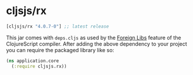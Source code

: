 # cljsjs/rx

[](dependency)
```clojure
[cljsjs/rx "4.0.7-0"] ;; latest release
```
[](/dependency)

This jar comes with `deps.cljs` as used by the [Foreign Libs][flibs] feature
of the ClojureScript compiler. After adding the above dependency to your project
you can require the packaged library like so:

```clojure
(ns application.core
  (:require cljsjs.rx))
```

[flibs]: https://github.com/clojure/clojurescript/wiki/Packaging-Foreign-Dependencies
